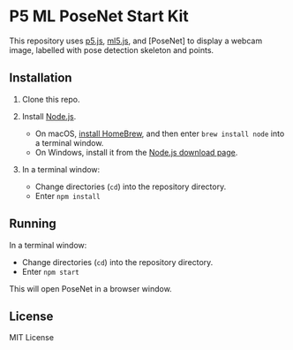 # P5 ML PoseNet Start Kit

This repository uses [p5.js](https://p5js.org), [ml5.js](https://ml5js.org), and [PoseNet] to display a webcam image, labelled with pose detection skeleton and points.

## Installation

1. Clone this repo.

2. Install [Node.js](https://nodejs.org). 
   - On macOS, [install HomeBrew](https://brew.sh), and then enter `brew install node` into a terminal window.
   - On Windows, install it from the [Node.js download page](https://nodejs.org/en/).

3. In a terminal window:
   - Change directories (`cd`) into the repository directory.
   - Enter `npm install`

## Running

In a terminal window:

- Change directories (`cd`) into the repository directory.
- Enter `npm start`

This will open PoseNet in a browser window.

## License

MIT License
